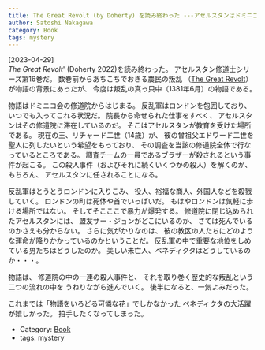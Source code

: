 ```yaml
---
title: The Great Revolt (by Doherty) を読み終わった ---アセルスタンはドミニコ会の修道院に呼ばれ、教区から離れる；反乱軍はロンドンに流れ込む；ロンドンは死体や首でいっぱいだ；反乱軍の目標となっている筈の盟友サー・ジョンはどこにいる？；教区の人たち、とりわけ美しきベンディクタの運命は？；後半部は一気読みでした
author: Satoshi Nakagawa
category: Book
tags: mystery
---
```


[2023-04-29]  
 _The Great Revolt_'
(Doherty 2022)を読み終わった。
アセルスタン修道士シリーズ第16巻だ。
数巻前からあちこちでおきる農民の叛乱
（[The Great Revolt](https://en.wikipedia.org/wiki/Peasants%27_Revolt)）が物語の背景にあったが、
今度は叛乱の真っ只中（1381年6月）の物語である。

 物語はドミニコ会の修道院からはじまる。
反乱軍はロンドンを包囲しており、いつでも入ってこれる状況だ。
院長から命ぜられた仕事をすべく、
アセルスタンはその修道院に滞在しているのだ。
そこはアセルスタンが教育を受けた場所である。
現在の王、リチャード二世（14歳）が、
彼の曾祖父エドワード二世を聖人に列したいという希望をもっており、
その調査を当該の修道院全体で行なっているところである。
調査チームの一員であるブラザーが殺されるという事件が起こる。
この殺人事件（およびそれに続くいくつかの殺人）を解くのが、もちろん、
アセルスタンに任されることになる。

 反乱軍はとうとうロンドンに入りこみ、
役人、裕福な商人、外国人などを殺戮していく。
ロンドンの町は死体や首でいっぱいだ。
もはやロンドンは気軽に歩ける場所ではない。
そしてそこここで暴力が爆発する。
修道院に閉じ込められたアセルスタンには、
盟友サー・ジョンがどこにいるのか、
さては死んでいるのかさえも分からない。
さらに気がかりなのは、
彼の教区の人たちにどのような運命が降りかかっているのかということだ。
反乱軍の中で重要な地位をしめている男たちはどうしたのか。
美しい未亡人、ベネディクタはどうしているのか・・・。

 物語は、
修道院の中の一連の殺人事件と、
それを取り巻く歴史的な叛乱という二つの流れの中を
うねりながら進んでいく。
後半になると、一気よみだった。

 これまでは「物語をいろどる可憐な花」でしかなかった
ベネディクタの大活躍が嬉しかった。
拍手したくなってしまった。

- Category: [Book](/categories.html#Book)
- tags: mystery
